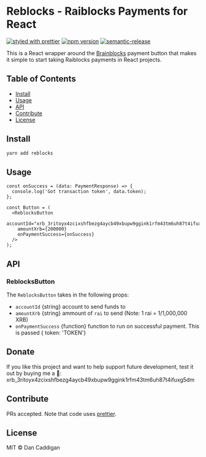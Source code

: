 # Reblocks - Raiblocks Payments for React

[![styled with prettier](https://img.shields.io/badge/styled_with-prettier-56b3b4.svg)](https://github.com/prettier/prettier)
[![npm version](https://img.shields.io/npm/v/reblocks.svg)](https://www.npmjs.org/package/reblocks)
[![semantic-release](https://img.shields.io/badge/%20%20%F0%9F%93%A6%F0%9F%9A%80-semantic--release-e10079.svg)](https://github.com/semantic-release/semantic-release)

This is a React wrapper around the [Brainblocks](https://github.com/brainblocks/brainblocks) payment button that makes
it simple to start taking Raiblocks payments in React projects.

## Table of Contents

- [Install](#install)
- [Usage](#usage)
- [API](#api)
- [Contribute](#contribute)
- [License](#license)

## Install

```bash
yarn add reblocks
```

## Usage

```tsx
const onSuccess = (data: PaymentResponse) => {
  console.log('Got transaction token', data.token);
};

const Button = (
  <ReblocksButton
    accountId="xrb_3ritoyx4zcixshfbezg4aycb49xbupw9ggink1rfm43tm6uh87t4ifuxg5dm"
    amountXrb={200000}
    onPaymentSuccess={onSuccess}
  />
);
```

## API

### ReblocksButton

The `ReblocksButton` takes in the following props:

- `accountId` {string} account to send funds to
- `amountXrb` {string} ammount of `rai` to send (Note: 1 rai = 1/1,000,000 XRB)
- `onPaymentSuccess` {function} function to run on successful payment.  This is passed { token: 'TOKEN'}

## Donate

If you like this project and want to help support future development, test it out by buying me a 🍺:  xrb_3ritoyx4zcixshfbezg4aycb49xbupw9ggink1rfm43tm6uh87t4ifuxg5dm

## Contribute

PRs accepted.  Note that code uses [prettier](https://github.com/prettier/prettier).

## License

MIT © Dan Caddigan
